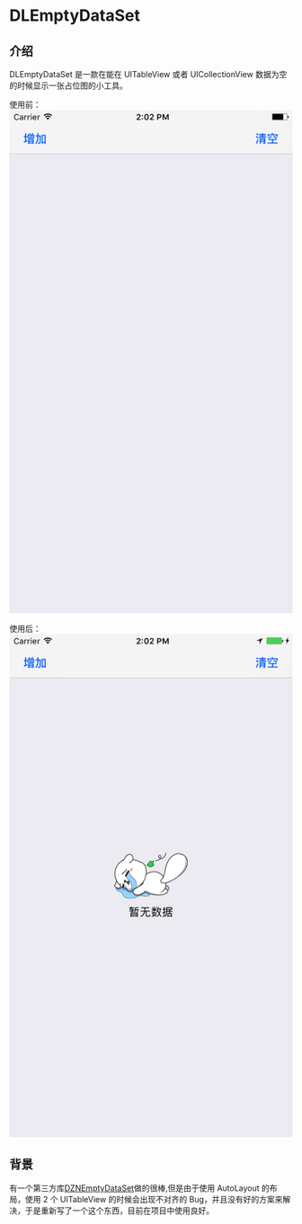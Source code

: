 # DLEmptyDataSet 
## 介绍
DLEmptyDataSet 是一款在能在 UITableView 或者 UICollectionView  数据为空的时候显示一张占位图的小工具。

使用前：
![](pic0.png)

使用后：
![](pic1.png)

## 背景
有一个第三方库[DZNEmptyDataSet](https://github.com/dzenbot/DZNEmptyDataSet)做的很棒,但是由于使用 AutoLayout 的布局，使用 2 个 UITableView 的时候会出现不对齐的 Bug，并且没有好的方案来解决，于是重新写了一个这个东西，目前在项目中使用良好。











